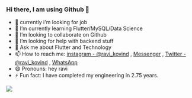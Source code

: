 ### Hi there, I am using Github 👋

- 🌱 currently i'm looking for job
- 🌱 I’m currently learning Flutter/MySQL/Data Science
- 👯 I’m looking to collaborate on Github
- 🤔 I’m looking for help with backend stuff
- 💬 Ask me about Flutter and Technology
- 📫 How to reach me: [instagram - @ravi_kovind](https://www.instagram.com/ravi_kovind/) , [Messenger](https://m.me/theravikovind) , [Twitter - @ravi_kovind](https://twitter.com/ravi_kovind/) , [WhatsApp](https://wa.me/918433491441) 
- 😄 Pronouns: hey ravi
- ⚡ Fun fact: I have completed my engineering in 2.75 years.




<img src = "https://github-readme-stats.vercel.app/api?username=ravikovind&&show_icons=true&title_color=FFFFFF&icon_color=F9A826&text_color=FFFFFF&bg_color=151515">
